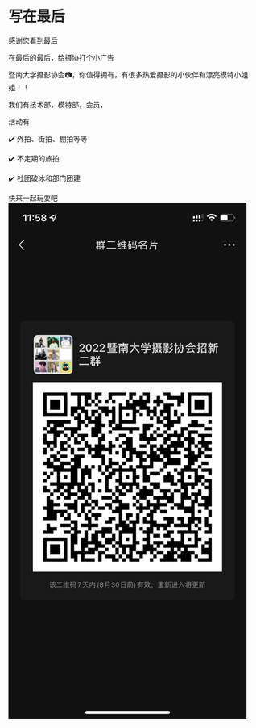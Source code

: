 # 写在最后

感谢您看到最后

在最后的最后，给摄协打个小广告

暨南大学摄影协会📷，你值得拥有，有很多热爱摄影的小伙伴和漂亮模特小姐姐！！

我们有技术部，模特部，会员，

活动有

✔️  外拍、街拍、棚拍等等

✔️  不定期的旅拍

✔️  社团破冰和部门团建

快来一起玩耍吧
![jnuphoto](./images/jnuphoto.png)
